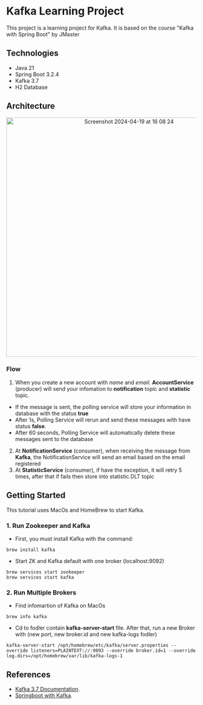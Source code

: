
# Kafka Learning Project

This project is a learning project for Kafka. It is based on the course "Kafka with Spring Boot" by JMaster

## Technologies
* Java 21
* Spring Boot 3.2.4
* Kafka 3.7
* H2 Database

## Architecture
<p align="center">
  <img width="634" alt="Screenshot 2024-04-19 at 16 08 24" src="https://github.com/duongminhhieu/KafkaLearning/assets/76527212/1fb3f94c-9c03-412a-bbcf-947717658396">
</p>

### Flow

1. When you create a new account with _name_ and _email_. **AccountService** (producer) will send your infomation to **notification** topic and **statistic** topic.
  * If the message is sent, the polling service will store your information in database with the status **true**
  * After 1s, Polling Service will rerun and send these messages with have status **false**.
  * After 60 seconds, Polling Service will automatically delete these messages sent to the database
2. At **NotificationService** (consumer), when receiving the message from **Kafka**, the NotificationService will send an email based on the email registered
3. At **StatisticService** (consumer), if have the exception, it will retry 5 times, after that if fails then store into statistic.DLT topic

## Getting Started

This tutorial uses MacOs and HomeBrew to start Kafka.

### 1. Run Zookeeper and Kafka

* First, you must install Kafka with the command:

```
brew install kafka
```

* Start ZK and Kafka default with one broker (localhost:9092)

```
brew services start zookeeper
brew services start kafka
```

### 2. Run Multiple Brokers

* Find infomartion of Kafka on MacOs
```
brew info kafka
```

* Cd to fodler contain **kafka-server-start** file. After that, run a new Broker with (new port, new broker.id and new kafka-logs fodler)
```
kafka-server-start /opt/homebrew/etc/kafka/server.properties --override listeners=PLAINTEXT://:9093 --override broker.id=1 --override log.dirs=/opt/homebrew/var/lib/kafka-logs-1
```
## References
* [Kafka 3.7 Documentation](https://kafka.apache.org/documentation/).
* [Springboot with Kafka](https://www.youtube.com/playlist?list=PLsfLgp1K1xQ42CWP8dsIa7OT2EJFnRGGd).

